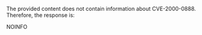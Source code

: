 The provided content does not contain information about CVE-2000-0888. Therefore, the response is:

NOINFO